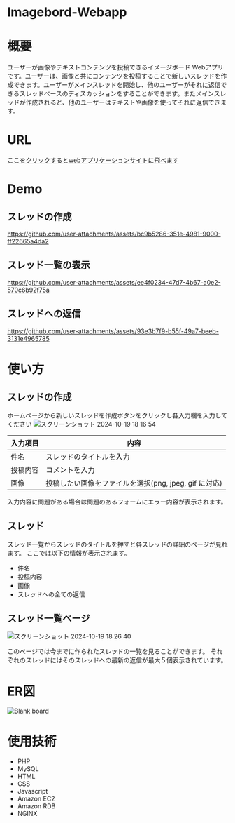 # Imagebord-Webapp

# 概要

ユーザーが画像やテキストコンテンツを投稿できるイメージボード Webアプリです。ユーザーは、画像と共にコンテンツを投稿することで新しいスレッドを作成できます。ユーザーがメインスレッドを開始し、他のユーザーがそれに返信できるスレッドベースのディスカッションをすることができます。またメインスレッドが作成されると、他のユーザーはテキストや画像を使ってそれに返信できます。

# URL

[ここをクリックするとwebアプリケーションサイトに飛べます
](https://imageboard.mdtohtml.com)

# Demo

## スレッドの作成

https://github.com/user-attachments/assets/bc9b5286-351e-4981-9000-ff22665a4da2



## スレッド一覧の表示


https://github.com/user-attachments/assets/ee4f0234-47d7-4b67-a0e2-570c6b92f75a




## スレッドへの返信



https://github.com/user-attachments/assets/93e3b7f9-b55f-49a7-beeb-3131e4965785




# 使い方
## スレッドの作成
ホームページから新しいスレッドを作成ボタンをクリックし各入力欄を入力してください
![スクリーンショット 2024-10-19 18 16 54](https://github.com/user-attachments/assets/11d92ba5-a5b3-4d09-896b-5d5e9d3f1bea)

| 入力項目 | 内容 |
| ---- | ---- |
| 件名 | スレッドのタイトルを入力 |
| 投稿内容 | コメントを入力 |
| 画像 | 投稿したい画像をファイルを選択(png, jpeg, gif に対応) |

入力内容に問題がある場合は問題のあるフォームにエラー内容が表示されます。

## スレッド
スレッド一覧からスレッドのタイトルを押すと各スレッドの詳細のページが見れます。
ここでは以下の情報が表示されます。
- 件名
- 投稿内容
- 画像
- スレッドへの全ての返信

## スレッド一覧ページ

![スクリーンショット 2024-10-19 18 26 40](https://github.com/user-attachments/assets/6aa08c8e-ecf5-497f-a112-f6ea4943598d)

このページでは今までに作られたスレッドの一覧を見ることができます。
それぞれのスレッドにはそのスレッドへの最新の返信が最大５個表示されています。




# ER図
![Blank board](https://github.com/user-attachments/assets/268f731f-9d86-4e6b-882a-27d6d663fc4d)


# 使用技術
- PHP
- MySQL
- HTML
- CSS
- Javascript
- Amazon EC2
- Amazon RDB
- NGINX


